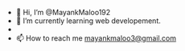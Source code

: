- 👋 Hi, I’m @MayankMaloo192
- 🌱 I’m currently learning web developement.
- 
- 📫 How to reach me  mayankmaloo3@gmail.com

<!---
MayankMaloo192/MayankMaloo192 is a ✨ special ✨ repository because its `README.md` (this file) appears on your GitHub profile.
You can click the Preview link to take a look at your changes.
--->
